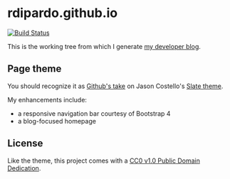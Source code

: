 # rdipardo.github.io

[![Build Status][travis_build_status_badge]][travis_build_status]

This is the working tree from which I generate [my developer blog](https://heredocs.com).

## Page theme

You should recognize it as [Github's take](https://github.com/pages-themes/slate) on Jason Costello's [Slate theme](https://github.com/jasoncostello/slate).

My enhancements include:

- a responsive navigation bar courtesy of Bootstrap 4
- a blog-focused homepage

## License

Like the theme, this project comes with a [CC0 v1.0 Public Domain Dedication](https://creativecommons.org/publicdomain/zero/1.0/).



[travis_build_status]: https://travis-ci.com/rdipardo/rdipardo.github.io
[travis_build_status_badge]: https://travis-ci.com/rdipardo/rdipardo.github.io.svg?branch=master


